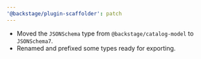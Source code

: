 ```yaml
---
'@backstage/plugin-scaffolder': patch
---
```


- Moved the `JSONSchema` type from `@backstage/catalog-model` to `JSONSchema7`.
- Renamed and prefixed some types ready for exporting.

